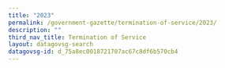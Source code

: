 ```yaml
---
title: "2023"
permalink: /government-gazette/termination-of-service/2023/
description: ""
third_nav_title: Termination of Service
layout: datagovsg-search
datagovsg-id: d_75a8ec0018721707ac67c8df6b570cb4
---
```

